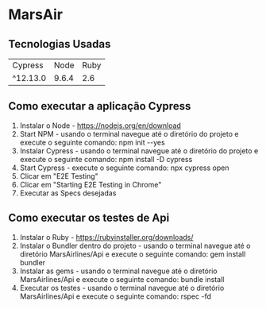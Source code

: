 <h1> MarsAir </h1>

## Tecnologias Usadas

<table> 
  <tr> 
    <td> Cypress </td>
    <td> Node </td>
    <td> Ruby </td>
  </tr>
  <tr> 
    <td> ^12.13.0 </td>
    <td> 9.6.4 </td>
    <td> 2.6 </td>
  </tr>
</table>

## Como executar a aplicação Cypress
1. Instalar o Node - https://nodejs.org/en/download 
2. Start NPM - usando o terminal navegue até o diretório do projeto e execute o seguinte comando: npm init --yes
3. Instalar Cypress - usando o terminal navegue até o diretório do projeto e execute o seguinte comando: npm install -D cypress
4. Start Cypress - execute o seguinte comando: npx cypress open
5. Clicar em "E2E Testing"
6. Clicar em "Starting E2E Testing in Chrome"
7. Executar as Specs desejadas


## Como executar os testes de Api
1. Instalar o Ruby - https://rubyinstaller.org/downloads/
2. Instalar o Bundler dentro do projeto - usando o terminal navegue até o diretório MarsAirlines/Api e execute o seguinte comando: gem install bundler
3. Instalar as gems - usando o terminal navegue até o diretório MarsAirlines/Api e execute o seguinte comando: bundle install
4. Executar os testes - usando o terminal navegue até o diretório MarsAirlines/Api e execute o seguinte comando: rspec -fd